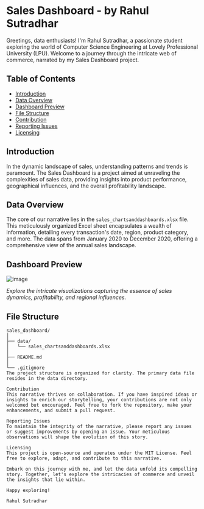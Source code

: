 # Sales Dashboard - by Rahul Sutradhar

Greetings, data enthusiasts! I'm Rahul Sutradhar, a passionate student exploring the world of Computer Science Engineering at Lovely Professional University (LPU). Welcome to a journey through the intricate web of commerce, narrated by my Sales Dashboard project.

## Table of Contents
- [Introduction](#introduction)
- [Data Overview](#data-overview)
- [Dashboard Preview](#dashboard-preview)
- [File Structure](#file-structure)
- [Contribution](#contribution)
- [Reporting Issues](#reporting-issues)
- [Licensing](#licensing)

## Introduction

In the dynamic landscape of sales, understanding patterns and trends is paramount. The Sales Dashboard is a project aimed at unraveling the complexities of sales data, providing insights into product performance, geographical influences, and the overall profitability landscape.

## Data Overview

The core of our narrative lies in the `sales_chartsanddashboards.xlsx` file. This meticulously organized Excel sheet encapsulates a wealth of information, detailing every transaction's date, region, product category, and more. The data spans from January 2020 to December 2020, offering a comprehensive view of the annual sales landscape.

## Dashboard Preview
![image](https://github.com/Rahulsutradhar605/Sales-Dashboard/assets/60169407/b9a33a68-5adb-49b5-90d3-0e517524911b)

*Explore the intricate visualizations capturing the essence of sales dynamics, profitability, and regional influences.*

## File Structure

```plaintext
sales_dashboard/
│
├── data/
│   └── sales_chartsanddashboards.xlsx
│
├── README.md
│
└── .gitignore
The project structure is organized for clarity. The primary data file resides in the data directory.

Contribution
This narrative thrives on collaboration. If you have inspired ideas or insights to enrich our storytelling, your contributions are not only welcomed but encouraged. Feel free to fork the repository, make your enhancements, and submit a pull request.

Reporting Issues
To maintain the integrity of the narrative, please report any issues or suggest improvements by opening an issue. Your meticulous observations will shape the evolution of this story.

Licensing
This project is open-source and operates under the MIT License. Feel free to explore, adapt, and contribute to this narrative.

Embark on this journey with me, and let the data unfold its compelling story. Together, let's explore the intricacies of commerce and unveil the insights that lie within.

Happy exploring!

Rahul Sutradhar
